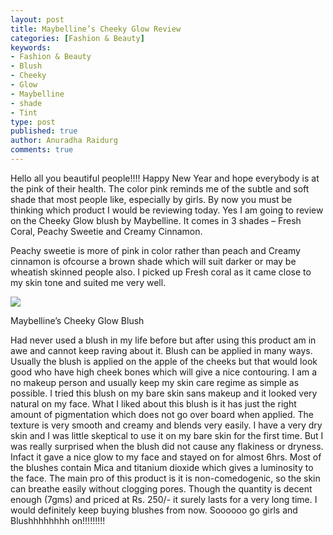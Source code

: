 ```yaml
---
layout: post
title: Maybelline’s Cheeky Glow Review
categories: [Fashion & Beauty]
keywords:
- Fashion & Beauty
- Blush
- Cheeky
- Glow
- Maybelline
- shade
- Tint
type: post
published: true
author: Anuradha Raidurg
comments: true
---
```

Hello all you beautiful people!!!!
Happy New Year and hope everybody is at the pink of their health.
The color pink reminds me of the subtle and soft shade that most people like, especially by girls. By now you must be thinking which product I would be reviewing today. Yes I am going to review on the Cheeky Glow blush by Maybelline. It comes in 3 shades – Fresh Coral, Peachy Sweetie and Creamy Cinnamon.
<!--more-->
Peachy sweetie is more of pink in color rather than peach and Creamy cinnamon is ofcourse a brown shade which will suit darker or may be wheatish skinned people also.
I picked up Fresh coral as it came close to my skin tone and suited me very well.

<img src="/assets/Cheeky-Glow-Blush-300x225.jpg" />

Maybelline&#8217;s Cheeky Glow Blush

Had never used a blush in my life before but after using this product am in awe and cannot keep raving about it. Blush can be applied in many ways. Usually the blush is applied on the apple of the cheeks but that would look good who have high cheek bones which will give a nice contouring. I am a no makeup person and usually keep my skin care regime as simple as possible. I tried this blush on my bare skin sans makeup and it looked very natural on my face. What I liked about this blush is it has just the right amount of pigmentation which does not go over board when applied. The texture is very smooth and creamy and blends very easily. I have a very dry skin and I was little skeptical to use it on my bare skin for the first time. But I was really surprised when the blush did not cause any flakiness or dryness. Infact it gave a nice glow to my face and stayed on for almost 6hrs. Most of the blushes contain Mica and titanium dioxide which gives a luminosity to the face. The main pro of this product is it is non-comedogenic, so the skin can breathe easily without clogging pores. Though the quantity is decent enough (7gms) and priced at Rs. 250/- it surely lasts for a very long time.
I would definitely keep buying blushes from now. Soooooo go girls and Blushhhhhhhh on!!!!!!!!!
